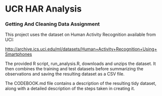 # UCR HAR Analysis

### Getting And Cleaning Data Assignment

This project uses the dataset on Human Activity Recognition available from UCI:

http://archive.ics.uci.edu/ml/datasets/Human+Activity+Recognition+Using+Smartphones

The provided R script, run_analysis.R, downloads and unzips the dataset. It then 
combines the training and test datasets before summarizing the observations and
saving the resulting dataset as a CSV file.

The CODEBOOK.md file contains a description of the resulting tidy dataset, along 
with a detailed description of the steps taken in creating it.